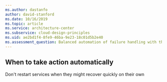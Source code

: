 ```yaml
---
ms.author: dastanfo
author: david-stanford
ms.date: 10/16/2019
ms.topic: article
ms.service: architecture-center
ms.subservice: cloud-design-principles
ms.uid: ae2bd1f4-8fe9-46ba-9e23-18c01d5b2e40
ms.assessment_question: Balanced automation of failure handling with the ability to respond to transient failures
---
```

## When to take action automatically

Don't restart services when they might recover quickly on their own

